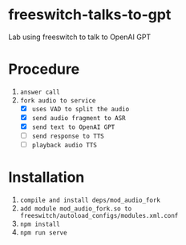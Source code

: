 # freeswitch-talks-to-gpt

Lab using freeswitch to talk to OpenAI GPT

# Procedure

1. `answer call`
2. `fork audio to service`
   - [X] `uses VAD to split the audio`
   - [X] `send audio fragment to ASR`
   - [X] `send text to OpenAI GPT`
   - [ ] `send response to TTS`
   - [ ] `playback audio TTS`

# Installation

1. `compile and install deps/mod_audio_fork`
2. `add module mod_audio_fork.so to freeswitch/autoload_configs/modules.xml.conf`
3. `npm install`
4. `npm run serve`